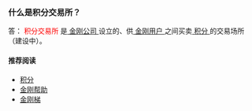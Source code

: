 ### 什么是积分交易所？
答：<font color="Red"> 积分交易所 </font>是[ 金刚公司 ](https://a2zitpro.github.io/web/a2zitpro)设立的、供[ 金刚用户 ](https://a2zitpro.github.io/web/kkuser)之间买卖[ 积分 ](https://a2zitpro.github.io/web/kkpoints)的交易场所（建设中）。

#### 推荐阅读

- [积分](https://a2zitpro.github.io/web/list_kkpoints)
- [金刚帮助](https://a2zitpro.github.io/web/list_helpkkvpn)
- [金刚梯](https://a2zitpro.github.io/web/dlb)
